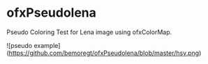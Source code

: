 # ofxPseudolena
Pseudo Coloring Test for Lena image using ofxColorMap.

![pseudo example] (https://github.com/bemoregt/ofxPseudolena/blob/master/hsv.png)
